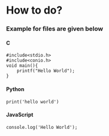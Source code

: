 # How to do?
### Example for files are given below

#### C
```
#include<stdio.h>
#include<conio.h>
void main(){
    printf("Hello World");
}
```

#### Python
```
print('hello world')
```

#### JavaScript
```
console.log('Hello World');
```

